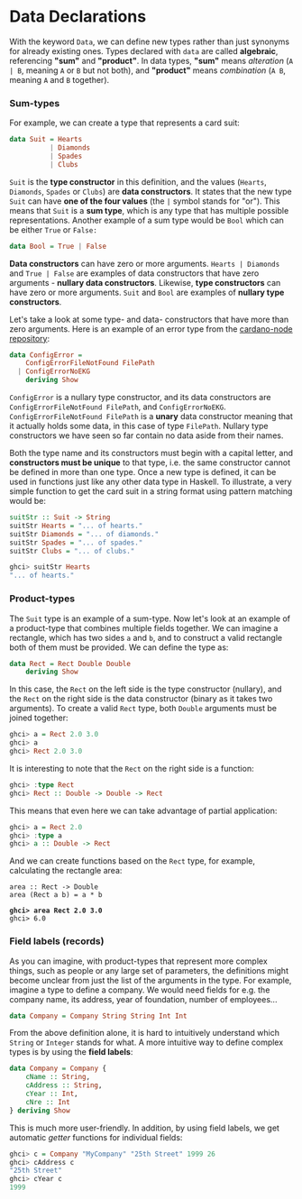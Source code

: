 # Data Declarations

With the keyword `Data`, we can define new types rather than just synonyms for already existing ones. Types declared with `data` are called **algebraic**, referencing **"sum"** and **"product"**. In data types, **"sum"** means _alteration_ (`A | B`, meaning `A` or `B` but not both), and **"product"** means _combination_ (`A B`, meaning `A` and `B` together).

### Sum-types

For example, we can create a type that represents a card suit:

```haskell
data Suit = Hearts
          | Diamonds
          | Spades
          | Clubs
```

`Suit` is the **type constructor** in this definition, and the values (`Hearts`, `Diamonds`, `Spades` or `Clubs`) are **data constructors**. It states that the new type `Suit` can have **one of the four values** (the `|` symbol stands for "or"). This means that `Suit` is a **sum type**, which is any type that has multiple possible representations. Another example of a sum type would be `Bool` which can be either `True` or `False:`

```haskell
data Bool = True | False
```

**Data constructors** can have zero or more arguments. `Hearts | Diamonds` and `True | False` are examples of data constructors that have zero arguments - **nullary data constructors**. Likewise, **type constructors** can have zero or more arguments. `Suit` and `Bool` are examples of **nullary type constructors**.

Let's take a look at some type- and data- constructors that have more than zero arguments. Here is an example of an error type from the [cardano-node repository](https://github.com/input-output-hk/cardano-node/blob/85d05720da7b0c02dfa890079e568c8499a027a7/cardano-node/src/Cardano/Node/Types.hs#L49-L52):

```haskell
data ConfigError =
    ConfigErrorFileNotFound FilePath
  | ConfigErrorNoEKG
    deriving Show
```

`ConfigError` is a nullary type constructor, and its data constructors are `ConfigErrorFileNotFound FilePath`, and `ConfigErrorNoEKG`. `ConfigErrorFileNotFound FilePath` is a **unary** data constructor meaning that it actually holds some data, in this case of type `FilePath`. Nullary type constructors we have seen so far contain no data aside from their names.

Both the type name and its constructors must begin with a capital letter, and **constructors must be unique** to that type, i.e. the same constructor cannot be defined in more than one type. Once a new type is defined, it can be used in functions just like any other data type in Haskell. To illustrate, a very simple function to get the card suit in a string format using pattern matching would be:

```haskell
suitStr :: Suit -> String
suitStr Hearts = "... of hearts."
suitStr Diamonds = "... of diamonds."
suitStr Spades = "... of spades."
suitStr Clubs = "... of clubs."

ghci> suitStr Hearts
"... of hearts."
```

### Product-types

The `Suit` type is an example of a sum-type. Now let's look at an example of a product-type that combines multiple fields together. We can imagine a rectangle, which has two sides `a` and `b`, and to construct a valid rectangle both of them must be provided. We can define the type as:

```haskell
data Rect = Rect Double Double
    deriving Show
```

In this case, the `Rect` on the left side is the type constructor (nullary), and the `Rect` on the right side is the data constructor (binary as it takes two arguments). To create a valid `Rect` type, both `Double` arguments must be joined together:

```haskell
ghci> a = Rect 2.0 3.0
ghci> a
ghci> Rect 2.0 3.0
```

It is interesting to note that the `Rect` on the right side is a function:

```haskell
ghci> :type Rect
ghci> Rect :: Double -> Double -> Rect
```

This means that even here we can take advantage of partial application:

```haskell
ghci> a = Rect 2.0
ghci> :type a
ghci> a :: Double -> Rect
```

And we can create functions based on the `Rect` type, for example, calculating the rectangle area:

<pre class="language-haskell"><code class="lang-haskell">area :: Rect -> Double
area (Rect a b) = a * b

<strong>ghci> area Rect 2.0 3.0
</strong>ghci> 6.0
</code></pre>

### Field labels (records)

As you can imagine, with product-types that represent more complex things, such as people or any large set of parameters, the definitions might become unclear from just the list of the arguments in the type. For example, imagine a type to define a company. We would need fields for e.g. the company name, its address, year of foundation, number of employees...

```haskell
data Company = Company String String Int Int
```

From the above definition alone, it is hard to intuitively understand which `String` or `Integer` stands for what. A more intuitive way to define complex types is by using the **field labels**:

```haskell
data Company = Company {
    cName :: String,
    cAddress :: String,
    cYear :: Int,
    cNre :: Int
} deriving Show
```

This is much more user-friendly. In addition, by using field labels, we get automatic _getter_ functions for individual fields:

```haskell
ghci> c = Company "MyCompany" "25th Street" 1999 26
ghci> cAddress c
"25th Street"
ghci> cYear c
1999
```
